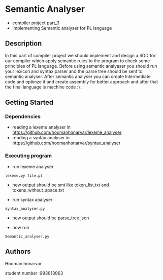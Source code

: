 # Semantic Analyser

* compiler project part_3
* implementing Semantic analyser for PL language

## Description
In this part of compiler project we should implement and design a SDD for our compiler which apply semantic rules to the program to check some principles of PL language.
Before using semantic analyaser you should run your lexicon and syntax parser and the parse tree should be sent to semantic analyser.
After semantic analyser you can create Intermediate code and optimze it and create assembly for better approach and after that the final language is machine code :) .

## Getting Started

### Dependencies

* reading a lexeme analyser in https://github.com/hoomanhonarvar/lexeme_analyser
* reading a syntax analyser in https://github.com/hoomanhonarvar/syntax_analyser

### Executing program

* run lexeme analyser
  
```
lexeme.py file.pl
```
* new output should be smt like token_list.txt and tokens_without_space.txt

* run syntax analyser

```
syntax_analyser.py
```
* new output should be parse_tree.json

* now run 
```
Semantic_analyser.py
```



## Authors

Hooman honarvar 

student number :993613063
